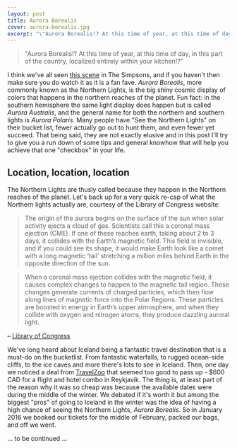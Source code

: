```yaml
---
layout: post
title: Aurora Borealis
cover: aurora-borealis.jpg
excerpt: "\"Aurora Borealis!? At this time of year, at this time of day, in this part of the country, localized entirely within your kitchen!?\""
---
```


> \"Aurora Borealis!? At this time of year, at this time of day, in this part of the country, localized entirely within your kitchen!?\"

I think we've all seen [this scene](https://youtu.be/u1h8cHUnP9k?t=132) in The Simpsons, and if you haven't then make sure you do watch it as it is a fan fave. *Aurora Borealis*, more commonly known as the Northern Lights, is the big shiny cosmic display of colors that happens in the northern reaches of the planet. Fun fact: in the southern hemisphere the same light display does happen but is called *Aurora Australis*, and the general name for both the northern and southern lights is *Aurora Polaris*. Many people have "See the Northern Lights" on their bucket list, fewer actually go out to hunt them, and even fewer yet succeed. That being said, they are not exactly elusive and in this post I'll try to give you a run down of some tips and general knowhow that will help you achieve that one "checkbox" in your life.

## Location, location, location

The Northern Lights are thusly called because they happen in the Northern reaches of the planet. Let's back up for a very quick re-cap of what the Northern lights actually are, courtesy of the Library of Congress website:

> The origin of the aurora begins on the surface of the sun when solar activity ejects a cloud of gas. Scientists call this a coronal mass ejection (CME). If one of these reaches earth, taking about 2 to 3 days, it collides with the Earth’s magnetic field. This field is invisible, and if you could see its shape, it would make Earth look like a comet with a long magnetic ‘tail’ stretching a million miles behind Earth in the opposite direction of the sun.

> When a coronal mass ejection collides with the magnetic field, it causes complex changes to happen to the magnetic tail region. These changes generate currents of charged particles, which then flow along lines of magnetic force into the Polar Regions. These particles are boosted in energy in Earth’s upper atmosphere, and when they collide with oxygen and nitrogen atoms, they produce dazzling auroral light.

&ndash; [Library of Congress](https://www.loc.gov/everyday-mysteries/item/what-are-the-northern-lights/)

We've long heard about Iceland being a fantastic travel destination that is a must-do on the bucketlist. From fantastic waterfalls, to rugged ocean-side cliffs, to the ice caves and more there's lots to see in Iceland. Then, one day we noticed a deal from [TravelZoo](https://www.travelzoo.com/ca/) that seemed too good to pass up - $600 CAD for a flight and hotel combo in Reykjavik. The thing is, at least part of the reason why it was so cheap was because the available dates were during the middle of the winter. We debated if it's worth it but among the biggest "pros" of going to Iceland in the winter was the idea of having a high chance of seeing the Northern Lights, *Aurora Borealis*. So in January 2016 we booked our tickets for the middle of February, packed our bags, and off we went.

... to be continued ...